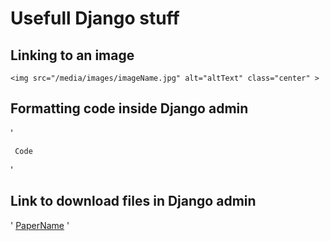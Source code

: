 # Usefull Django stuff

## Linking to an image
`
<img src="/media/images/imageName.jpg" alt="altText" class="center" >
`
## Formatting code inside Django admin
'
<pre><code> Code </code></pre>
'
## Link to download files in Django admin
'
<a href="/media/documents/documentName.pdf"> PaperName</a>
'
